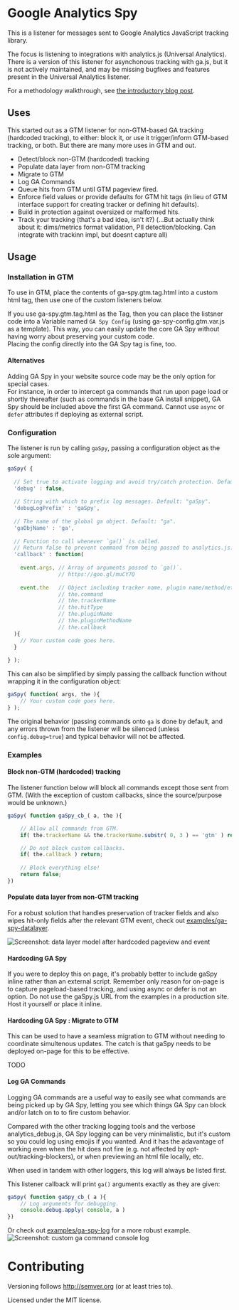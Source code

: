 # Google Analytics Spy

This is a listener for messages sent to Google Analytics JavaScript tracking library.

The focus is listening to integrations with analytics.js (Universal Analytics).
There is a version of this listener for asynchonous tracking with ga.js, but it is not actively maintained, 
and may be missing bugfixes and features present in the Universal Analytics listener.

For a methodology walkthrough, see [the introductory blog post](http://www.simoahava.com/analytics/introducing-ga-spy-for-google-analytics/).

## Uses

This started out as a GTM listener for non-GTM-based GA tracking (hardcoded tracking),
to either: block it, or use it trigger/inform GTM-based tracking, or both.
But there are many more uses in GTM and out.
- Detect/block non-GTM (hardcoded) tracking
- Populate data layer from non-GTM tracking
- Migrate to GTM
- Log GA Commands
- Queue hits from GTM until GTM pageview fired.
- Enforce field values or provide defaults for GTM hit tags (in lieu of GTM interface support for creating tracker or defining hit defaults).
- Build in protection against oversized or malformed hits.
- Track your tracking (that's a bad idea, isn't it?) (...But actually think about it: dims/metrics format validation, PII detection/blocking. Can integrate with trackinn impl, but doesnt capture all)


## Usage

### Installation in GTM

To use in GTM, place the contents of ga-spy.gtm.tag.html into a custom html tag,
then use one of the custom listeners below.

If you use ga-spy.gtm.tag.html as the Tag, then you can place the listsner code into
a Variable named `GA Spy Config` (using ga-spy-config.gtm.var.js as a template). 
This way, you can easily update the core GA Spy without having
worry about preserving your custom code.  
Placing the config directly into the GA Spy tag is fine, too.

#### Alternatives

Adding GA Spy in your website source code may be the only option for special cases.  
For instance, in order to intercept ga commands that run upon page load or 
shortly thereafter (such as commands in the base GA install snippet), 
GA Spy should be included above the first GA command. Cannot use `async` or `defer` 
attributes if deploying as external script.


### Configuration

The listener is run by calling `gaSpy`, passing a configuration object as the sole argument:

```javascript
gaSpy( {
  
  // Set true to activate logging and avoid try/catch protection. Default: false.
  'debug' : false,
  
  // String with which to prefix log messages. Default: "gaSpy".
  'debugLogPrefix' : 'gaSpy',
  
  // The name of the global ga object. Default: "ga".
  'gaObjName' : 'ga',
  
  // Function to call whenever `ga()` is called.
  // Return false to prevent command from being passed to analytics.js.
  'callback' : function( 
  
    event.args, // Array of arguments passed to `ga()`.
                // https://goo.gl/muCY7Q
    
    event.the   // Object including tracker name, plugin name/method/etc parsed from the command.
                // the.command
                // the.trackerName
                // the.hitType
                // the.pluginName
                // the.pluginMethodName
                // the.callback
  ){
  	// Your custom code goes here.
  }
  
} );
```

This can also be simplified by simply passing the callback function without wrapping it in the configuration object:

```javascript
gaSpy( function( args, the ){
  	// Your custom code goes here.
} );
```

The original behavior (passing commands onto `ga` is done by default, and any errors
thrown from the listener will be silenced (unless `config.debug=true`) and typical 
behavior will not be affected.


### Examples

#### Block non-GTM (hardcoded) tracking

The listener function below will block all commands except those sent from GTM.
(With the exception of custom callbacks, since the source/purpose would be unknown.)

```javascript
gaSpy( function gaSpy_cb_( a, the ){

	// Allow all commands from GTM.
	if( the.trackerName && the.trackerName.substr( 0, 3 ) == 'gtm' ) return;

	// Do not block custom callbacks.
	if( the.callback ) return;
	
	// Block everything else!
	return false;
})
```


#### Populate data layer from non-GTM tracking

For a robust solution that handles preservation of tracker fields and also wipes hit-only fields after the relevant GTM event, check out [examples/ga-spy-datalayer](examples/ga-spy-datalayer.preview.html).

![Screenshot: data layer model after hardcoded pageview and event](examples/ga-spy-datalayer.screenshot.png)



#### Hardcoding GA Spy

If you were to deploy this on page, it's probably better to include gaSpy inline rather than an external script.
Remember only reason for on-page is to capture pageload-based tracking, and using async or defer is not an option.
Do not use the gaSpy.js URL from the examples in a production site.  Host it yourself or place it inline.



#### Hardcoding GA Spy : Migrate to GTM

This can be used to have a seamless migration to GTM without needing to coordinate simultenous updates.
The catch is that gaSpy needs to be deployed on-page for this to be effective.

TODO


#### Log GA Commands

Logging GA commands are a useful way to easily see what commands are being 
picked up by GA Spy, letting you see which things GA Spy can block and/or latch 
on to to fire custom behavior.

Compared with the other tracking logging tools and the verbose analytics_debug.js, 
GA Spy logging can be very minimalistic, but it's custom so you could log using
emojis if you wanted. And it has the adavantage of working even when the
hit does not fire (e.g. not affected by opt-out/tracking-blockers), or 
when previewing an html file locally, etc.

When used in tandem with other loggers, this log will always be listed first.

This listener callback will print `ga()` arguments exactly as they are given:

```javascript
gaSpy( function gaSpy_cb_( a ){
	// Log arguments for debugging.
	console.debug.apply( console, a )
})
```

Or check out [examples/ga-spy-log](examples/ga-spy-log.html) for a more robust example.
![Screenshot: custom ga command console log](examples/ga-spy-log.screenshot.png)
    
    
# Contributing

Versioning follows http://semver.org (or at least tries to).

Licensed under the MIT license.


